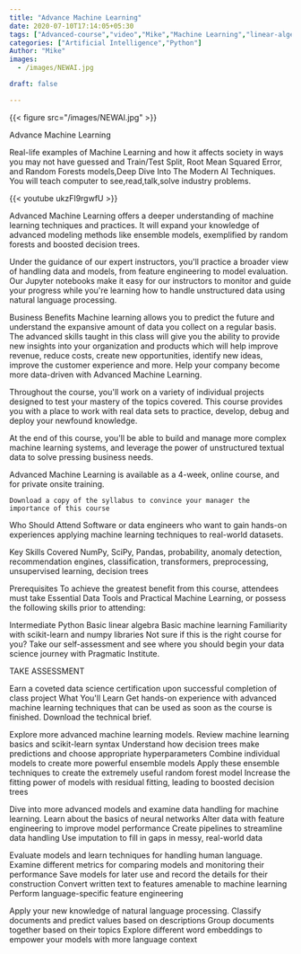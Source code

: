```yaml
---
title: "Advance Machine Learning"
date: 2020-07-10T17:14:05+05:30
tags: ["Advanced-course","video","Mike","Machine Learning","linear-algebra","NumPy","SciPy"]
categories: ["Artificial Intelligence","Python"]
Author: "Mike"
images:
  - /images/NEWAI.jpg

draft: false

---
```


{{< figure src="/images/NEWAI.jpg" >}}

Advance Machine Learning

Real-life examples of Machine Learning and how it affects society in ways you may not have guessed and Train/Test Split, Root Mean Squared Error, and Random Forests models,Deep Dive Into The Modern AI Techniques. You will teach computer to see,read,talk,solve industry problems.

{{< youtube ukzFI9rgwfU >}}

Advanced Machine Learning offers a deeper understanding of machine learning techniques and practices. It will expand your knowledge of advanced modeling methods like ensemble models, exemplified by random forests and boosted decision trees. 

Under the guidance of our expert instructors, you'll practice a broader view of handling data and models, from feature engineering to model evaluation. Our Jupyter notebooks make it easy for our instructors to monitor and guide your progress while you're learning how to handle unstructured data using natural language processing. 

Business Benefits
Machine learning allows you to predict the future and understand the expansive amount of data you collect on a regular basis. The advanced skills taught in this class will give you the ability to provide new insights into your organization and products which will help improve revenue, reduce costs, create new opportunities, identify new ideas, improve the customer experience and more. Help your company become more data-driven with Advanced Machine Learning. 

Throughout the course, you'll work on a variety of individual projects designed to test your mastery of the topics covered. This course provides you with a place to work with real data sets to practice, develop, debug and deploy your newfound knowledge. 

At the end of this course, you'll be able to build and manage more complex machine learning systems, and leverage the power of unstructured textual data to solve pressing business needs. 

Advanced Machine Learning is available as a 4-week, online course, and for private onsite training. 

	Download a copy of the syllabus to convince your manager the importance of this course
 Who Should Attend
Software or data engineers who want to gain hands-on experiences applying machine learning techniques to real-world datasets. 

 Key Skills Covered
NumPy, SciPy, Pandas, probability, anomaly detection, recommendation engines, classification, transformers, preprocessing, unsupervised learning, decision trees

 Prerequisites
To achieve the greatest benefit from this course, attendees must take Essential Data Tools and Practical Machine Learning, or possess the following skills prior to attending:

Intermediate Python
Basic linear algebra
Basic machine learning
Familiarity with scikit-learn and numpy libraries
Not sure if this is the right course for you? Take our self-assessment and see where you should begin your data science journey with Pragmatic Institute.

TAKE ASSESSMENT


Earn a coveted data science certification upon successful completion of class project
What You'll Learn
Get hands-on experience with advanced machine learning techniques that can be used as soon as the course is finished. Download the technical brief.


Explore more advanced machine learning models.
Review machine learning basics and scikit-learn syntax
Understand how decision trees make predictions and choose appropriate hyperparameters
Combine individual models to create more powerful ensemble models
Apply these ensemble techniques to create the extremely useful random forest model
Increase the fitting power of models with residual fitting, leading to boosted decision trees

Dive into more advanced models and examine data handling for machine learning.
Learn about the basics of neural networks
Alter data with feature engineering to improve model performance
Create pipelines to streamline data handling
Use imputation to fill in gaps in messy, real-world data


Evaluate models and learn techniques for handling human language.
Examine different metrics for comparing models and monitoring their performance
Save models for later use and record the details for their construction
Convert written text to features amenable to machine learning
Perform language-specific feature engineering


Apply your new knowledge of natural language processing.
Classify documents and predict values based on descriptions
Group documents together based on their topics
Explore different word embeddings to empower your models with more language context

